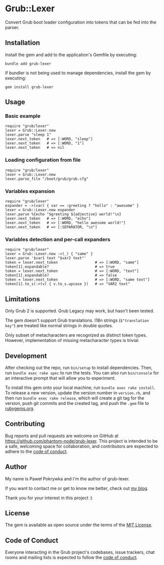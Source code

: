 # Grub::Lexer

Convert Grub boot loader configuration into tokens that can be fed into the parser.

## Installation

Install the gem and add to the application's Gemfile by executing:

    bundle add grub-lexer

If bundler is not being used to manage dependencies, install the gem by executing:

    gem install grub-lexer

## Usage

### Basic example

    require "grub/lexer"
    lexer = Grub::Lexer.new
    lexer.parse "sleep 1"
    lexer.next_token   # => [:WORD, "sleep"]
    lexer.next_token   # => [:WORD, "1"]
    lexer.next_token   # => nil

### Loading configuration from file

    require "grub/lexer"
    lexer = Grub::Lexer.new
    lexer.parse_file "/boot/grub/grub.cfg"

### Variables expansion

    require "grub/lexer"
    expander = ->(var) { var == :greeting ? "hello" : "awesome" }
    lexer = Grub::Lexer.new expander
    lexer.parse %{echo "$greeting ${adjective} world!"\n}
    lexer.next_token   # => [:WORD, "echo"]
    lexer.next_token   # => [:WORD, "hello awesome world!"]
    lexer.next_token   # => [:SEPARATOR, "\n"]

### Variables detection and per-call expanders

    require "grub/lexer"
    lexer = Grub::Lexer.new ->(_) { "same" }
    lexer.parse '$var1 text "$var2 text"'
    token = lexer.next_token                 # => [:WORD, "same"]
    token[1].expandable?                     # => true
    token = lexer.next_token                 # => [:WORD, "text"]
    token[1].expandable?                     # => false
    token = lexer.next_token                 # => [:WORD, "same text"]
    token[1].to_s(->(v) { v.to_s.upcase })   # => "VAR2 text"

## Limitations

Only Grub 2 is supported. Grub Legacy may work, but hasn't been tested.

The gem doesn't support Grub translations.
I18n strings (`$"translation key"`) are treated like normal strings in double quotes.

Only subset of metacharacters are recognized as distinct token types.
However, implementation of missing metacharacter types is trivial.

## Development

After checking out the repo, run `bin/setup` to install dependencies. Then, run `bundle exec rake spec` to run
the tests. You can also run `bin/console` for an interactive prompt that will allow you to experiment.

To install this gem onto your local machine, run `bundle exec rake install`. To release a new version, update
the version number in `version.rb`, and then run `bundle exec rake release`, which will create a git tag for
the version, push git commits and the created tag, and push the `.gem` file to [rubygems.org](https://rubygems.org).

## Contributing

Bug reports and pull requests are welcome on GitHub at <https://github.com/phantom-node/grub-lexer>. This project
is intended to be a safe, welcoming space for collaboration, and contributors are expected to adhere to
the [code of conduct](https://github.com/[USERNAME]/grub-lexer/blob/master/CODE_OF_CONDUCT.md).

## Author

My name is Paweł Pokrywka and I'm the author of grub-lexer.

If you want to contact me or get to know me better, check out
[my blog](https://blog.pawelpokrywka.com).

Thank you for your interest in this project :)

## License

The gem is available as open source under the terms of the [MIT License](https://opensource.org/licenses/MIT).

## Code of Conduct

Everyone interacting in the Grub project's codebases, issue trackers, chat rooms and mailing lists is expected to
follow the [code of conduct](https://github.com/[USERNAME]/grub-lexer/blob/master/CODE_OF_CONDUCT.md).
